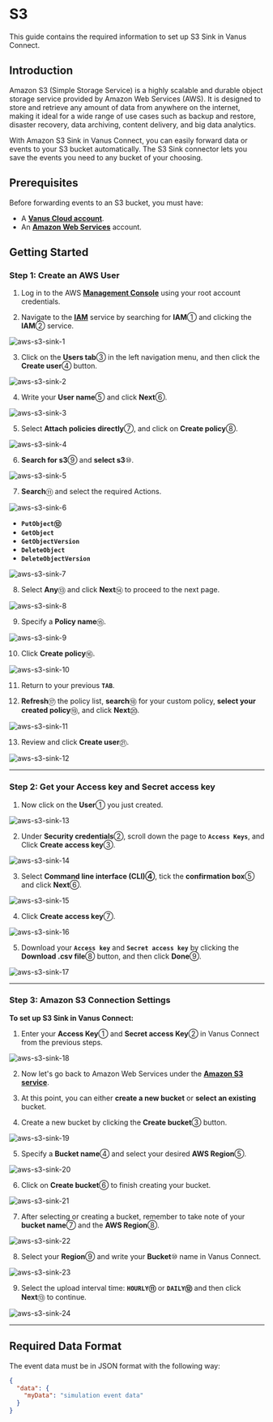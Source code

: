 # S3

This guide contains the required information to set up S3 Sink in Vanus Connect.

## Introduction

Amazon S3 (Simple Storage Service) is a highly scalable and durable object storage service provided by Amazon Web Services (AWS). It is designed to store and retrieve any amount of data from anywhere on the internet, making it ideal for a wide range of use cases such as backup and restore, disaster recovery, data archiving, content delivery, and big data analytics.

With Amazon S3 Sink in Vanus Connect, you can easily forward data or events to your S3 bucket automatically. The S3 Sink connector lets you save the events you need to any bucket of your choosing.


## Prerequisites

Before forwarding events to an S3 bucket, you must have:

- A [**Vanus Cloud account**](https://cloud.vanus.ai).
- An [**Amazon Web Services**](https://aws.amazon.com) account.

## Getting Started

### Step 1: Create an AWS User

1. Log in to the AWS [**Management Console**](https://aws.amazon.com) using your root account credentials.

2. Navigate to the [**IAM**](https://console.aws.amazon.com/iam/) service by searching for **IAM**① and clicking the **IAM**② service.

![aws-s3-sink-1](images/aws-s3-sink-1.webp)

3. Click on the **Users tab**③ in the left navigation menu, and then click the **Create user**④ button.

![aws-s3-sink-2](images/aws-s3-sink-2.webp)

4. Write your **User name**⑤ and click **Next**⑥.

![aws-s3-sink-3](images/aws-s3-sink-3.webp)

5. Select **Attach policies directly**⑦, and click on **Create policy**⑧.

![aws-s3-sink-4](images/aws-s3-sink-4.webp)

6. **Search for s3**⑨ and **select s3**⑩.

![aws-s3-sink-5](images/aws-s3-sink-5.webp)

7. **Search**⑪ and select the required Actions.

![aws-s3-sink-6](images/aws-s3-sink-6.webp)

- **`PutObject`⑫**
- **`GetObject`**
- **`GetObjectVersion`**
- **`DeleteObject`**
- **`DeleteObjectVersion`**

![aws-s3-sink-7](images/aws-s3-sink-7.webp)

8. Select **Any**⑬ and click **Next**⑭ to proceed to the next page.

![aws-s3-sink-8](images/aws-s3-sink-8.webp)

9. Specify a **Policy name**⑮.

![aws-s3-sink-9](images/aws-s3-sink-9.webp)

10. Click **Create policy**⑯.

![aws-s3-sink-10](images/aws-s3-sink-10.webp)

11. Return to your previous **`TAB`**.

12. **Refresh**⑰ the policy list, **search**⑱ for your custom policy, **select your created policy**⑲, and click **Next**⑳.

![aws-s3-sink-11](images/aws-s3-sink-11.webp)

13. Review and click **Create user**㉑.

![aws-s3-sink-12](images/aws-s3-sink-12.webp)

---

### Step 2: Get your Access key and Secret access key

1. Now click on the **User**① you just created.

![aws-s3-sink-13](images/aws-s3-sink-13.webp)

2. Under **Security credentials**②, scroll down the page to **`Access Keys`**, and Click **Create access key**③.

![aws-s3-sink-14](images/aws-s3-sink-14.webp)

3. Select **Command line interface (CLI)④**, tick the **confirmation box**⑤ and click **Next**⑥.

![aws-s3-sink-15](images/aws-s3-sink-15.webp)

4. Click **Create access key**⑦.

![aws-s3-sink-16](images/aws-s3-sink-16.webp)

5. Download your **`Access key`** and **`Secret access key`** by clicking the **Download .csv file**⑧ button, and then click **Done**⑨.

![aws-s3-sink-17](images/aws-s3-sink-17.webp)

---

### Step 3: Amazon S3 Connection Settings

**To set up S3 Sink in Vanus Connect:**

1. Enter your **Access Key**① and **Secret access Key**② in Vanus Connect from the previous steps.

![aws-s3-sink-18](images/aws-s3-sink-18.webp)

2. Now let's go back to Amazon Web Services under the [**Amazon S3 service**](https://s3.console.aws.amazon.com).

3. At this point, you can either **create a new bucket** or **select an existing** bucket.

4. Create a new bucket by clicking the **Create bucket**③ button.

![aws-s3-sink-19](images/aws-s3-sink-19.webp)

5. Specify a **Bucket name**④ and select your desired **AWS Region**⑤.

![aws-s3-sink-20](images/aws-s3-sink-20.webp)

6. Click on **Create bucket**⑥ to finish creating your bucket.

![aws-s3-sink-21](images/aws-s3-sink-21.webp)

7. After selecting or creating a bucket, remember to take note of your **bucket name**⑦ and the **AWS Region**⑧.

![aws-s3-sink-22](images/aws-s3-sink-22.webp)

8. Select your **Region**⑨ and write your **Bucket**⑩ name in Vanus Connect.

![aws-s3-sink-23](images/aws-s3-sink-23.webp)

9. Select the upload interval time: **`HOURLY`⑪** or **`DAILY`⑫** and then click **Next**⑬ to continue.

![aws-s3-sink-24](images/aws-s3-sink-24.webp)

---

## Required Data Format

The event data must be in JSON format with the following way:

```json
{
  "data": {
    "myData": "simulation event data"
  }
}
```

